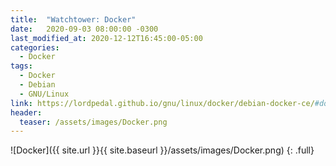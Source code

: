 ```yaml
---
title:  "Watchtower: Docker"
date:   2020-09-03 08:00:00 -0300
last_modified_at: 2020-12-12T16:45:00-05:00
categories:
  - Docker
tags:
  - Docker
  - Debian
  - GNU/Linux
link: https://lordpedal.github.io/gnu/linux/docker/debian-docker-ce/#docker-watchtower
header:
  teaser: /assets/images/Docker.png
---
```


![Docker]({{ site.url }}{{ site.baseurl }}/assets/images/Docker.png)
{: .full}
